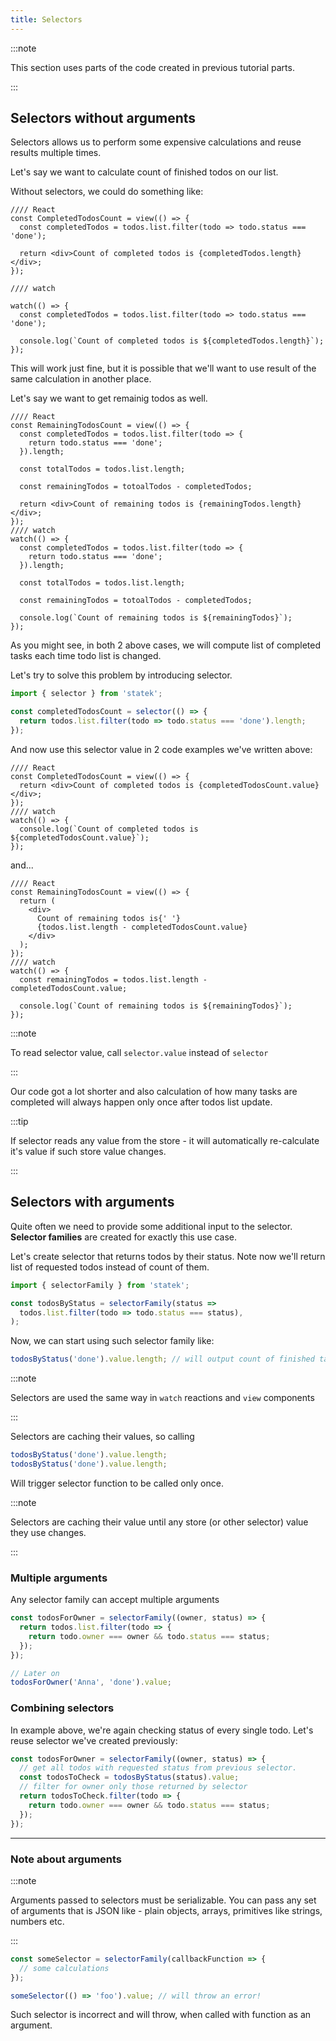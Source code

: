 ```yaml
---
title: Selectors
---
```


:::note

This section uses parts of the code created in previous tutorial parts.

:::

## Selectors without arguments

Selectors allows us to perform some expensive calculations and reuse results multiple times.

Let's say we want to calculate count of finished todos on our list.

Without selectors, we could do something like:

```tsx examples
//// React
const CompletedTodosCount = view(() => {
  const completedTodos = todos.list.filter(todo => todo.status === 'done');

  return <div>Count of completed todos is {completedTodos.length}</div>;
});

//// watch

watch(() => {
  const completedTodos = todos.list.filter(todo => todo.status === 'done');

  console.log(`Count of completed todos is ${completedTodos.length}`);
});
```

This will work just fine, but it is possible that we'll want to use result of the same calculation in another place.

Let's say we want to get remainig todos as well.

```tsx examples
//// React
const RemainingTodosCount = view(() => {
  const completedTodos = todos.list.filter(todo => {
    return todo.status === 'done';
  }).length;

  const totalTodos = todos.list.length;

  const remainingTodos = totoalTodos - completedTodos;

  return <div>Count of remaining todos is {remainingTodos.length}</div>;
});
//// watch
watch(() => {
  const completedTodos = todos.list.filter(todo => {
    return todo.status === 'done';
  }).length;

  const totalTodos = todos.list.length;

  const remainingTodos = totoalTodos - completedTodos;

  console.log(`Count of remaining todos is ${remainingTodos}`);
});
```

As you might see, in both 2 above cases, we will compute list of completed tasks each time todo list is changed.

Let's try to solve this problem by introducing selector.

```ts
import { selector } from 'statek';

const completedTodosCount = selector(() => {
  return todos.list.filter(todo => todo.status === 'done').length;
});
```

And now use this selector value in 2 code examples we've written above:

```tsx examples
//// React
const CompletedTodosCount = view(() => {
  return <div>Count of completed todos is {completedTodosCount.value}</div>;
});
//// watch
watch(() => {
  console.log(`Count of completed todos is ${completedTodosCount.value}`);
});
```

and...

```tsx examples
//// React
const RemainingTodosCount = view(() => {
  return (
    <div>
      Count of remaining todos is{' '}
      {todos.list.length - completedTodosCount.value}
    </div>
  );
});
//// watch
watch(() => {
  const remainingTodos = todos.list.length - completedTodosCount.value;

  console.log(`Count of remaining todos is ${remainingTodos}`);
});
```

:::note

To read selector value, call `selector.value` instead of `selector`

:::

Our code got a lot shorter and also calculation of how many tasks are completed will always happen only once after todos list update.

:::tip

If selector reads any value from the store - it will automatically re-calculate it's value if such store value changes.

:::

## Selectors with arguments

Quite often we need to provide some additional input to the selector. **Selector families** are created for exactly this use case.

Let's create selector that returns todos by their status. Note now we'll return list of requested todos instead of count of them.

```ts
import { selectorFamily } from 'statek';

const todosByStatus = selectorFamily(status =>
  todos.list.filter(todo => todo.status === status),
);
```

Now, we can start using such selector family like:

```ts
todosByStatus('done').value.length; // will output count of finished tasks
```

:::note

Selectors are used the same way in `watch` reactions and `view` components

:::

Selectors are caching their values, so calling

```ts
todosByStatus('done').value.length;
todosByStatus('done').value.length;
```

Will trigger selector function to be called only once.

:::note

Selectors are caching their value until any store (or other selector) value they use changes.

:::

### Multiple arguments

Any selector family can accept multiple arguments

```ts
const todosForOwner = selectorFamily((owner, status) => {
  return todos.list.filter(todo => {
    return todo.owner === owner && todo.status === status;
  });
});

// Later on
todosForOwner('Anna', 'done').value;
```

### Combining selectors

In example above, we're again checking status of every single todo. Let's reuse selector we've created previously:

```ts
const todosForOwner = selectorFamily((owner, status) => {
  // get all todos with requested status from previous selector.
  const todosToCheck = todosByStatus(status).value;
  // filter for owner only those returned by selector
  return todosToCheck.filter(todo => {
    return todo.owner === owner && todo.status === status;
  });
});
```

---

### Note about arguments

:::note

Arguments passed to selectors must be serializable. You can pass any set of arguments that is JSON like - plain objects, arrays, primitives like strings, numbers etc.

:::

```ts
const someSelector = selectorFamily(callbackFunction => {
  // some calculations
});

someSelector(() => 'foo').value; // will throw an error!
```

Such selector is incorrect and will throw, when called with function as an argument.
